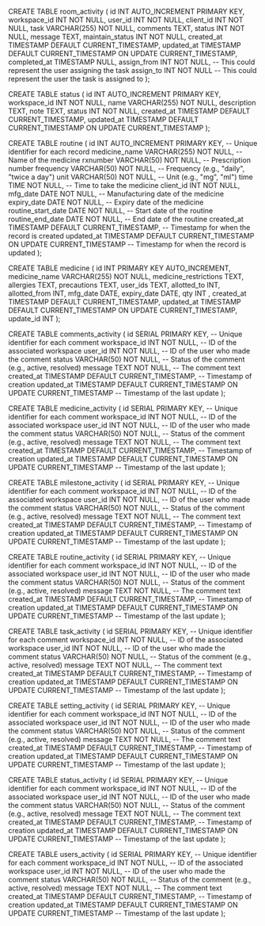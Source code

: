 CREATE TABLE room_activity (
id INT AUTO_INCREMENT PRIMARY KEY,
workspace_id INT NOT NULL,
user_id INT NOT NULL,
client_id INT NOT NULL,
task VARCHAR(255) NOT NULL,
comments TEXT,
status INT NOT NULL,
message TEXT,
maintain_status INT NOT NULL,
created_at TIMESTAMP DEFAULT CURRENT_TIMESTAMP,
updated_at TIMESTAMP DEFAULT CURRENT_TIMESTAMP ON UPDATE CURRENT_TIMESTAMP,
completed_at TIMESTAMP NULL,
assign_from INT NOT NULL, -- This could represent the user assigning the task
assign_to INT NOT NULL -- This could represent the user the task is assigned to
);

CREATE TABLE status (
id INT AUTO_INCREMENT PRIMARY KEY,
workspace_id INT NOT NULL,
name VARCHAR(255) NOT NULL,
description TEXT,
note TEXT,
status INT NOT NULL,
created_at TIMESTAMP DEFAULT CURRENT_TIMESTAMP,
updated_at TIMESTAMP DEFAULT CURRENT_TIMESTAMP ON UPDATE CURRENT_TIMESTAMP
);

CREATE TABLE routine (
id INT AUTO_INCREMENT PRIMARY KEY, -- Unique identifier for each record
medicine_name VARCHAR(255) NOT NULL, -- Name of the medicine
rxnumber VARCHAR(50) NOT NULL, -- Prescription number
frequency VARCHAR(50) NOT NULL, -- Frequency (e.g., "daily", "twice a day")
unit VARCHAR(50) NOT NULL, -- Unit (e.g., "mg", "ml")
time TIME NOT NULL, -- Time to take the medicine
client_id INT NOT NULL,
mfg_date DATE NOT NULL, -- Manufacturing date of the medicine
expiry_date DATE NOT NULL, -- Expiry date of the medicine
routine_start_date DATE NOT NULL, -- Start date of the routine
routine_end_date DATE NOT NULL, -- End date of the routine
created_at TIMESTAMP DEFAULT CURRENT_TIMESTAMP, -- Timestamp for when the record is created
updated_at TIMESTAMP DEFAULT CURRENT_TIMESTAMP ON UPDATE CURRENT_TIMESTAMP -- Timestamp for when the record is updated
);

CREATE TABLE medicine (
id INT PRIMARY KEY AUTO_INCREMENT,
medicine_name VARCHAR(255) NOT NULL,
medicine_restrictions TEXT,
allergies TEXT,
precautions TEXT,
user_ids TEXT,
allotted_to INT,
allotted_from INT,
mfg_date DATE,
expiry_date DATE,
qty INT ,
created_at TIMESTAMP DEFAULT CURRENT_TIMESTAMP,
updated_at TIMESTAMP DEFAULT CURRENT_TIMESTAMP ON UPDATE CURRENT_TIMESTAMP,
update_id INT
);

CREATE TABLE comments_activity (
    id SERIAL PRIMARY KEY, -- Unique identifier for each comment
    workspace_id INT NOT NULL, -- ID of the associated workspace
    user_id INT NOT NULL, -- ID of the user who made the comment
    status VARCHAR(50) NOT NULL, -- Status of the comment (e.g., active, resolved)
    message TEXT NOT NULL, -- The comment text
    created_at TIMESTAMP DEFAULT CURRENT_TIMESTAMP, -- Timestamp of creation
    updated_at TIMESTAMP DEFAULT CURRENT_TIMESTAMP ON UPDATE CURRENT_TIMESTAMP -- Timestamp of the last update
);

CREATE TABLE medicine_activity (
    id SERIAL PRIMARY KEY, -- Unique identifier for each comment
    workspace_id INT NOT NULL, -- ID of the associated workspace
    user_id INT NOT NULL, -- ID of the user who made the comment
    status VARCHAR(50) NOT NULL, -- Status of the comment (e.g., active, resolved)
    message TEXT NOT NULL, -- The comment text
    created_at TIMESTAMP DEFAULT CURRENT_TIMESTAMP, -- Timestamp of creation
    updated_at TIMESTAMP DEFAULT CURRENT_TIMESTAMP ON UPDATE CURRENT_TIMESTAMP -- Timestamp of the last update
);

CREATE TABLE milestone_activity (
    id SERIAL PRIMARY KEY, -- Unique identifier for each comment
    workspace_id INT NOT NULL, -- ID of the associated workspace
    user_id INT NOT NULL, -- ID of the user who made the comment
    status VARCHAR(50) NOT NULL, -- Status of the comment (e.g., active, resolved)
    message TEXT NOT NULL, -- The comment text
    created_at TIMESTAMP DEFAULT CURRENT_TIMESTAMP, -- Timestamp of creation
    updated_at TIMESTAMP DEFAULT CURRENT_TIMESTAMP ON UPDATE CURRENT_TIMESTAMP -- Timestamp of the last update
);

CREATE TABLE routine_activity (
    id SERIAL PRIMARY KEY, -- Unique identifier for each comment
    workspace_id INT NOT NULL, -- ID of the associated workspace
    user_id INT NOT NULL, -- ID of the user who made the comment
    status VARCHAR(50) NOT NULL, -- Status of the comment (e.g., active, resolved)
    message TEXT NOT NULL, -- The comment text
    created_at TIMESTAMP DEFAULT CURRENT_TIMESTAMP, -- Timestamp of creation
    updated_at TIMESTAMP DEFAULT CURRENT_TIMESTAMP ON UPDATE CURRENT_TIMESTAMP -- Timestamp of the last update
);

CREATE TABLE task_activity (
    id SERIAL PRIMARY KEY, -- Unique identifier for each comment
    workspace_id INT NOT NULL, -- ID of the associated workspace
    user_id INT NOT NULL, -- ID of the user who made the comment
    status VARCHAR(50) NOT NULL, -- Status of the comment (e.g., active, resolved)
    message TEXT NOT NULL, -- The comment text
    created_at TIMESTAMP DEFAULT CURRENT_TIMESTAMP, -- Timestamp of creation
    updated_at TIMESTAMP DEFAULT CURRENT_TIMESTAMP ON UPDATE CURRENT_TIMESTAMP -- Timestamp of the last update
);


CREATE TABLE setting_activity (
    id SERIAL PRIMARY KEY, -- Unique identifier for each comment
    workspace_id INT NOT NULL, -- ID of the associated workspace
    user_id INT NOT NULL, -- ID of the user who made the comment
    status VARCHAR(50) NOT NULL, -- Status of the comment (e.g., active, resolved)
    message TEXT NOT NULL, -- The comment text
    created_at TIMESTAMP DEFAULT CURRENT_TIMESTAMP, -- Timestamp of creation
    updated_at TIMESTAMP DEFAULT CURRENT_TIMESTAMP ON UPDATE CURRENT_TIMESTAMP -- Timestamp of the last update
);

CREATE TABLE status_activity (
    id SERIAL PRIMARY KEY, -- Unique identifier for each comment
    workspace_id INT NOT NULL, -- ID of the associated workspace
    user_id INT NOT NULL, -- ID of the user who made the comment
    status VARCHAR(50) NOT NULL, -- Status of the comment (e.g., active, resolved)
    message TEXT NOT NULL, -- The comment text
    created_at TIMESTAMP DEFAULT CURRENT_TIMESTAMP, -- Timestamp of creation
    updated_at TIMESTAMP DEFAULT CURRENT_TIMESTAMP ON UPDATE CURRENT_TIMESTAMP -- Timestamp of the last update
);

CREATE TABLE users_activity (
    id SERIAL PRIMARY KEY, -- Unique identifier for each comment
    workspace_id INT NOT NULL, -- ID of the associated workspace
    user_id INT NOT NULL, -- ID of the user who made the comment
    status VARCHAR(50) NOT NULL, -- Status of the comment (e.g., active, resolved)
    message TEXT NOT NULL, -- The comment text
    created_at TIMESTAMP DEFAULT CURRENT_TIMESTAMP, -- Timestamp of creation
    updated_at TIMESTAMP DEFAULT CURRENT_TIMESTAMP ON UPDATE CURRENT_TIMESTAMP -- Timestamp of the last update
);